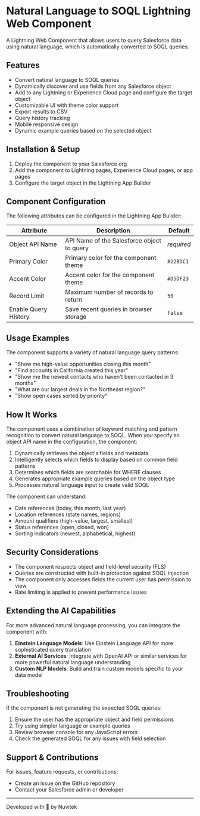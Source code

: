 # Natural Language to SOQL Lightning Web Component

A Lightning Web Component that allows users to query Salesforce data using natural language, which is automatically converted to SOQL queries.

## Features

- Convert natural language to SOQL queries
- Dynamically discover and use fields from any Salesforce object
- Add to any Lightning or Experience Cloud page and configure the target object
- Customizable UI with theme color support
- Export results to CSV
- Query history tracking
- Mobile responsive design
- Dynamic example queries based on the selected object

## Installation & Setup

1. Deploy the component to your Salesforce org
2. Add the component to Lightning pages, Experience Cloud pages, or app pages
3. Configure the target object in the Lightning App Builder

## Component Configuration

The following attributes can be configured in the Lightning App Builder:

| Attribute | Description | Default |
|-----------|-------------|---------|
| Object API Name | API Name of the Salesforce object to query | *required* |
| Primary Color | Primary color for the component theme | `#22BDC1` |
| Accent Color | Accent color for the component theme | `#D5DF23` |
| Record Limit | Maximum number of records to return | `50` |
| Enable Query History | Save recent queries in browser storage | `false` |

## Usage Examples

The component supports a variety of natural language query patterns:

- "Show me high-value opportunities closing this month"
- "Find accounts in California created this year"
- "Show me the newest contacts who haven't been contacted in 3 months"
- "What are our largest deals in the Northeast region?"
- "Show open cases sorted by priority"

## How It Works

The component uses a combination of keyword matching and pattern recognition to convert natural language to SOQL. When you specify an object API name in the configuration, the component:

1. Dynamically retrieves the object's fields and metadata
2. Intelligently selects which fields to display based on common field patterns
3. Determines which fields are searchable for WHERE clauses
4. Generates appropriate example queries based on the object type
5. Processes natural language input to create valid SOQL

The component can understand:

- Date references (today, this month, last year)
- Location references (state names, regions)
- Amount qualifiers (high-value, largest, smallest)
- Status references (open, closed, won)
- Sorting indicators (newest, alphabetical, highest)

## Security Considerations

- The component respects object and field-level security (FLS)
- Queries are constructed with built-in protection against SOQL injection
- The component only accesses fields the current user has permission to view
- Rate limiting is applied to prevent performance issues

## Extending the AI Capabilities

For more advanced natural language processing, you can integrate the component with:

1. **Einstein Language Models**: Use Einstein Language API for more sophisticated query translation
2. **External AI Services**: Integrate with OpenAI API or similar services for more powerful natural language understanding
3. **Custom NLP Models**: Build and train custom models specific to your data model

## Troubleshooting

If the component is not generating the expected SOQL queries:

1. Ensure the user has the appropriate object and field permissions
2. Try using simpler language or example queries
3. Review browser console for any JavaScript errors
4. Check the generated SOQL for any issues with field selection

## Support & Contributions

For issues, feature requests, or contributions:
- Create an issue on the GitHub repository
- Contact your Salesforce admin or developer

---

Developed with 💙 by Nuvitek 